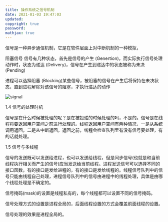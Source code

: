 ```yaml
---
title: 操作系统之信号机制
date: 2021-01-03 19:47:03
updated:
copyright: true
password:
mathjax: true
---
```

信号是一种异步通信机制，它是在软件层面上对中断机制的一种模拟，

阻塞信号
信号有几种状态，首先是信号的产生 (Genertion)，而实际执行信号处理动作时，状态为递达 (Delivery)，信号在产生到递达中的状态被称为未决 (Pending)

进程可以选择阻塞 (Blocking)某些信号，被阻塞的信号在产生后将保持在未决状态，直到进程解除对该信号的阻塞，才执行递达的动作

![signal](https://img-blog.csdnimg.cn/img_convert/a110097ed46dba672cfdd5613699d363.png)

1.4 信号的处理时机

信号是在什么时候被处理的呢？是在被投递的时候处理的吗，不是的。信号是在线程将要返回用户空间之前进行处理的。线程返回用户空间有两种情况，一是从系统调用返回，二是从中断返回。返回之前，线程会检查队列里有没有信号要处理，有的话就处理。

1.5 信号与多线程

信号的发送既可以发送给进程，也可以发送给线程，但是同步信号(也就是和当前线程执行相关而产生的信号)应当发送给当前线程。进程发送信号可以选择不同的接口函数，有的接口是发给进程的，有的接口是发给线程的。线程信号队列中的信号只能由线程自己处理，进程信号队列中的信号由进程中的线程处理，具体是由哪个线程处理是不确定的。

信号掩码(mask)的设置是线程私有的，每个线程都可以设置不同的信号掩码。

信号处理方式的设置是进程全局的，后面线程设置的方式会覆盖前面线程的设置。

信号处理的效果是进程全局的。